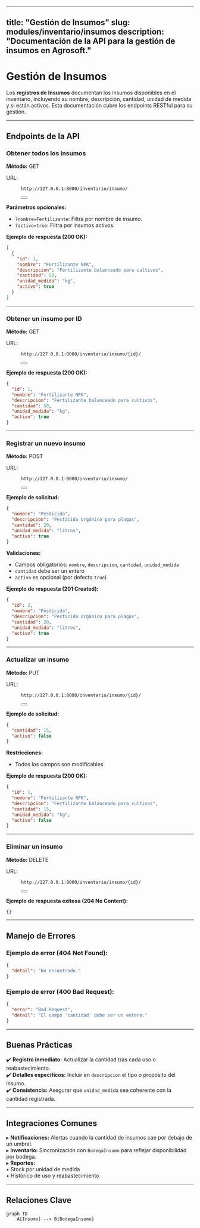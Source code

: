 
---
title: "Gestión de Insumos"
slug: modules/inventario/insumos
description: "Documentación de la API para la gestión de insumos en Agrosoft."
---

# **Gestión de Insumos**

Los **registros de Insumos** documentan los insumos disponibles en el inventario, incluyendo su nombre, descripción, cantidad, unidad de medida y si están activos. Esta documentación cubre los endpoints RESTful para su gestión.

---

## **Endpoints de la API**

### **Obtener todos los insumos**

<p><strong>Método:</strong> <span class="sl-badge success small astro-avdet4wd">GET</span></p>

URL:
<section id="tab-panel-58" aria-labelledby="tab-58" role="tabpanel">
  <div class="expressive-code">
    <figure class="frame not-content">
      <pre data-language="http" tabindex="0"><code><div class="ec-line"><div class="code">http://127.0.0.1:8000/inventario/insumo/</div></div></code></pre>
      <div class="copy"><button title="Copiar al portapapeles" data-copied="¡Copiado!" data-code="http://127.0.0.1:8000/inventario/insumo/"><div></div></button></div>
    </figure>
  </div>
</section>

**Parámetros opcionales:**
- `?nombre=Fertilizante`: Filtra por nombre de insumo.
- `?activo=true`: Filtra por insumos activos.

**Ejemplo de respuesta (200 OK):**
```json
[
  {
    "id": 1,
    "nombre": "Fertilizante NPK",
    "descripcion": "Fertilizante balanceado para cultivos",
    "cantidad": 50,
    "unidad_medida": "kg",
    "activo": true
  }
]
```

---

### **Obtener un insumo por ID**

<p><strong>Método:</strong> <span class="sl-badge success small astro-avdet4wd">GET</span></p>

URL:
<section id="tab-panel-58" aria-labelledby="tab-58" role="tabpanel">
  <div class="expressive-code">
    <figure class="frame not-content">
      <pre data-language="http" tabindex="0"><code><div class="ec-line"><div class="code">http://127.0.0.1:8000/inventario/insumo/{id}/</div></div></code></pre>
      <div class="copy"><button title="Copiar al portapapeles" data-copied="¡Copiado!" data-code="http://127.0.0.1:8000/inventario/insumo/{id}/"><div></div></button></div>
    </figure>
  </div>
</section>

**Ejemplo de respuesta (200 OK):**
```json
{
  "id": 1,
  "nombre": "Fertilizante NPK",
  "descripcion": "Fertilizante balanceado para cultivos",
  "cantidad": 50,
  "unidad_medida": "kg",
  "activo": true
}
```

---

### **Registrar un nuevo insumo**

<p><strong>Método:</strong> <span class="sl-badge success small astro-avdet4wd">POST</span></p>

URL:
<section id="tab-panel-58" aria-labelledby="tab-58" role="tabpanel">
  <div class="expressive-code">
    <figure class="frame not-content">
      <pre data-language="http" tabindex="0"><code><div class="ec-line"><div class="code">http://127.0.0.1:8000/inventario/insumo/</div></div></code></pre>
      <div class="copy"><button title="Copiar al portapapeles" data-copied="¡Copiado!" data-code="http://127.0.0.1:8000/inventario/insumo/"><div></div></button></div>
    </figure>
  </div>
</section>

**Ejemplo de solicitud:**
```json
{
  "nombre": "Pesticida",
  "descripcion": "Pesticida orgánico para plagas",
  "cantidad": 20,
  "unidad_medida": "litros",
  "activo": true
}
```

**Validaciones:**
- Campos obligatorios: `nombre`, `descripcion`, `cantidad`, `unidad_medida`
- `cantidad` debe ser un entero
- `activo` es opcional (por defecto `true`)

**Ejemplo de respuesta (201 Created):**
```json
{
  "id": 2,
  "nombre": "Pesticida",
  "descripcion": "Pesticida orgánico para plagas",
  "cantidad": 20,
  "unidad_medida": "litros",
  "activo": true
}
```

---

### **Actualizar un insumo**

<p><strong>Método:</strong> <span class="sl-badge success small astro-avdet4wd">PUT</span></p>

URL:
<section id="tab-panel-58" aria-labelledby="tab-58" role="tabpanel">
  <div class="expressive-code">
    <figure class="frame not-content">
      <pre data-language="http" tabindex="0"><code><div class="ec-line"><div class="code">http://127.0.0.1:8000/inventario/insumo/{id}/</div></div></code></pre>
      <div class="copy"><button title="Copiar al portapapeles" data-copied="¡Copiado!" data-code="http://127.0.0.1:8000/inventario/insumo/{id}/"><div></div></button></div>
    </figure>
  </div>
</section>

**Ejemplo de solicitud:**
```json
{
  "cantidad": 15,
  "activo": false
}
```

**Restricciones:**
- Todos los campos son modificables

**Ejemplo de respuesta (200 OK):**
```json
{
  "id": 1,
  "nombre": "Fertilizante NPK",
  "descripcion": "Fertilizante balanceado para cultivos",
  "cantidad": 15,
  "unidad_medida": "kg",
  "activo": false
}
```

---

### **Eliminar un insumo**

<p><strong>Método:</strong> <span class="sl-badge success small astro-avdet4wd">DELETE</span></p>

URL:
<section id="tab-panel-58" aria-labelledby="tab-58" role="tabpanel">
  <div class="expressive-code">
    <figure class="frame not-content">
      <pre data-language="http" tabindex="0"><code><div class="ec-line"><div class="code">http://127.0.0.1:8000/inventario/insumo/{id}/</div></div></code></pre>
      <div class="copy"><button title="Copiar al portapapeles" data-copied="¡Copiado!" data-code="http://127.0.0.1:8000/inventario/insumo/{id}/"><div></div></button></div>
    </figure>
  </div>
</section>

**Ejemplo de respuesta exitosa (204 No Content):**
```json
{}
```

---

## **Manejo de Errores**

### **Ejemplo de error (404 Not Found):**
```json
{
  "detail": "No encontrado."
}
```

### **Ejemplo de error (400 Bad Request):**
```json
{
  "error": "Bad Request",
  "detail": "El campo 'cantidad' debe ser un entero."
}
```

---

## **Buenas Prácticas**

✔️ **Registro inmediato:** Actualizar la cantidad tras cada uso o reabastecimiento.  
✔️ **Detalles específicos:** Incluir en `descripcion` el tipo o propósito del insumo.  
✔️ **Consistencia:** Asegurar que `unidad_medida` sea coherente con la cantidad registrada.

---

## **Integraciones Comunes**

▸ **Notificaciones:** Alertas cuando la cantidad de insumos cae por debajo de un umbral.  
▸ **Inventario:** Sincronización con `BodegaInsumo` para reflejar disponibilidad por bodega.  
▸ **Reportes:**  
    • Stock por unidad de medida  
    • Histórico de uso y reabastecimiento  

---

## **Relaciones Clave**
```mermaid
graph TD
    A[Insumo] --> B[BodegaInsumo]
```

